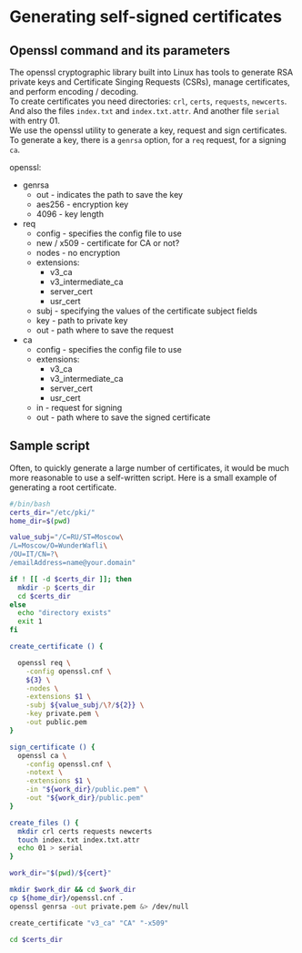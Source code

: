 # Generating self-signed certificates    
## Openssl command and its parameters     
The openssl cryptographic library built into Linux has tools to generate RSA private keys and Certificate Singing Requests (CSRs), manage certificates, and perform encoding / decoding.    
To create certificates you need directories: `crl`, `certs`, `requests`, `newcerts`. And also the files `index.txt` and `index.txt.attr`. And another file `serial` with entry 01.    
We use the openssl utility to generate a key, request and sign certificates. To generate a key, there is a `genrsa` option, for a `req` request, for a signing `ca`.    

openssl:
+ genrsa
    + out - indicates the path to save the key
    + aes256 - encryption key
    + 4096 - key length
+ req
    + config - specifies the config file to use
    + new / x509 -  certificate for CA or not?
    + nodes - no encryption
    + extensions:
        + v3_ca
        + v3_intermediate_ca
        + server_cert
		+ usr_cert
    + subj - specifying the values of the certificate subject fields
    + key - path to private key
    + out - path where to save the request
+ ca
    + config - specifies the config file to use
    + extensions:
        + v3_ca
        + v3_intermediate_ca
        + server_cert
		+ usr_cert
    + in - request for signing
    + out - path where to save the signed certificate    

## Sample script    
Often, to quickly generate a large number of certificates, it would be much more reasonable to use a self-written script. Here is a small example of generating a root certificate.    
```bash
#/bin/bash
certs_dir="/etc/pki/"
home_dir=$(pwd)

value_subj="/C=RU/ST=Moscow\
/L=Moscow/O=WunderWafli\
/OU=IT/CN=?\
/emailAddress=name@your.domain"

if ! [[ -d $certs_dir ]]; then
  mkdir -p $certs_dir
  cd $certs_dir
else
  echo "directory exists"
  exit 1
fi

create_certificate () {

  openssl req \
    -config openssl.cnf \
    ${3} \
    -nodes \
    -extensions $1 \
    -subj ${value_subj/\?/${2}} \
    -key private.pem \
    -out public.pem
}

sign_certificate () {
  openssl ca \
    -config openssl.cnf \
    -notext \
    -extensions $1 \
    -in "${work_dir}/public.pem" \
    -out "${work_dir}/public.pem"
}

create_files () {
  mkdir crl certs requests newcerts
  touch index.txt index.txt.attr
  echo 01 > serial
}

work_dir="$(pwd)/${cert}"

mkdir $work_dir && cd $work_dir
cp ${home_dir}/openssl.cnf .
openssl genrsa -out private.pem &> /dev/null

create_certificate "v3_ca" "CA" "-x509"

cd $certs_dir
```
